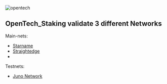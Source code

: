 ![opentech](https://user-images.githubusercontent.com/38581319/121074384-10931180-c7d4-11eb-8c61-1787630e866c.png)

## OpenTech_Staking validate 3 different Networks

Main-nets: <br />
- [Starname](https://www.mintscan.io/starname/validators/starvaloper1gvt5u6ggvtcas4l7ez4lyvgusqdefckxqlj7lk)
- [Straightedge]()
- 
Testnets: <br />
- [Juno Network](https://testnet.juno.aneka.io/validators/junovaloper1z484nexrw0q4grwl7zg8vf9f98ysf30qqydkp0)
